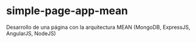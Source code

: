 # simple-page-app-mean
Desarrollo de una página con la arquitectura MEAN (MongoDB, ExpressJS, AngularJS, NodeJS) 
